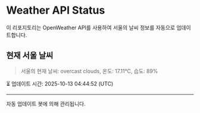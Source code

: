 
# Weather API Status

이 리포지토리는 OpenWeather API를 사용하여 서울의 날씨 정보를 자동으로 업데이트합니다.

## 현재 서울 날씨
> 서울의 현재 날씨: overcast clouds, 온도: 17.11°C, 습도: 89%

⏳ 업데이트 시간: 2025-10-13 04:44:52 (UTC)

---
자동 업데이트 봇에 의해 관리됩니다.
